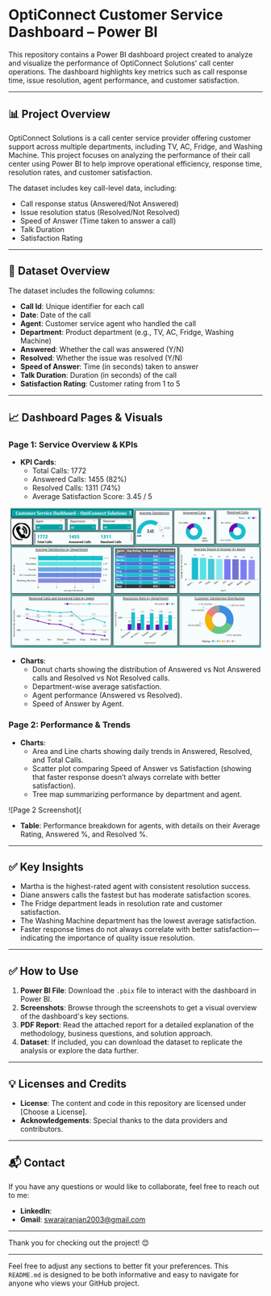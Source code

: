 # OptiConnect Customer Service Dashboard – Power BI

This repository contains a Power BI dashboard project created to analyze and visualize the performance of OptiConnect Solutions' call center operations. The dashboard highlights key metrics such as call response time, issue resolution, agent performance, and customer satisfaction. 

---

## 📊 **Project Overview**

OptiConnect Solutions is a call center service provider offering customer support across multiple departments, including TV, AC, Fridge, and Washing Machine. This project focuses on analyzing the performance of their call center using Power BI to help improve operational efficiency, response time, resolution rates, and customer satisfaction.

The dataset includes key call-level data, including:
- Call response status (Answered/Not Answered)
- Issue resolution status (Resolved/Not Resolved)
- Speed of Answer (Time taken to answer a call)
- Talk Duration
- Satisfaction Rating

---

## 📂 **Dataset Overview**

The dataset includes the following columns:

- **Call Id**: Unique identifier for each call
- **Date**: Date of the call
- **Agent**: Customer service agent who handled the call
- **Department**: Product department (e.g., TV, AC, Fridge, Washing Machine)
- **Answered**: Whether the call was answered (Y/N)
- **Resolved**: Whether the issue was resolved (Y/N)
- **Speed of Answer**: Time (in seconds) taken to answer
- **Talk Duration**: Duration (in seconds) of the call
- **Satisfaction Rating**: Customer rating from 1 to 5

---

## 📈 **Dashboard Pages & Visuals**

### **Page 1: Service Overview & KPIs**
- **KPI Cards**:
  - Total Calls: 1772
  - Answered Calls: 1455 (82%)
  - Resolved Calls: 1311 (74%)
  - Average Satisfaction Score: 3.45 / 5
  
![Page 1 Screenshot](https://github.com/swarajRB/Call_Center_Performance_Analysis_OptiConnect_PowerBI/blob/main/screenshots/Dashboard_Page1_Service_Overview.png)

- **Charts**:
  - Donut charts showing the distribution of Answered vs Not Answered calls and Resolved vs Not Resolved calls.
  - Department-wise average satisfaction.
  - Agent performance (Answered vs Resolved).
  - Speed of Answer by Agent.

### **Page 2: Performance & Trends**
- **Charts**:
  - Area and Line charts showing daily trends in Answered, Resolved, and Total Calls.
  - Scatter plot comparing Speed of Answer vs Satisfaction (showing that faster response doesn’t always correlate with better satisfaction).
  - Tree map summarizing performance by department and agent.
  
![Page 2 Screenshot](

- **Table**: Performance breakdown for agents, with details on their Average Rating, Answered %, and Resolved %.

---

## ✅ **Key Insights**

- Martha is the highest-rated agent with consistent resolution success.
- Diane answers calls the fastest but has moderate satisfaction scores.
- The Fridge department leads in resolution rate and customer satisfaction.
- The Washing Machine department has the lowest average satisfaction.
- Faster response times do not always correlate with better satisfaction—indicating the importance of quality issue resolution.

---

## ✅ **How to Use**

1. **Power BI File**: Download the `.pbix` file to interact with the dashboard in Power BI.
2. **Screenshots**: Browse through the screenshots to get a visual overview of the dashboard's key sections.
3. **PDF Report**: Read the attached report for a detailed explanation of the methodology, business questions, and solution approach.
4. **Dataset**: If included, you can download the dataset to replicate the analysis or explore the data further.

---

## 💡 **Licenses and Credits**
- **License**: The content and code in this repository are licensed under [Choose a License]. 
- **Acknowledgements**: Special thanks to the data providers and contributors.

---

## 📬 **Contact**

If you have any questions or would like to collaborate, feel free to reach out to me:

- **LinkedIn**: 
- **Gmail**: swarajranjan2003@gmail.com
---

Thank you for checking out the project! 😊

---

Feel free to adjust any sections to better fit your preferences. This `README.md` is designed to be both informative and easy to navigate for anyone who views your GitHub project.

